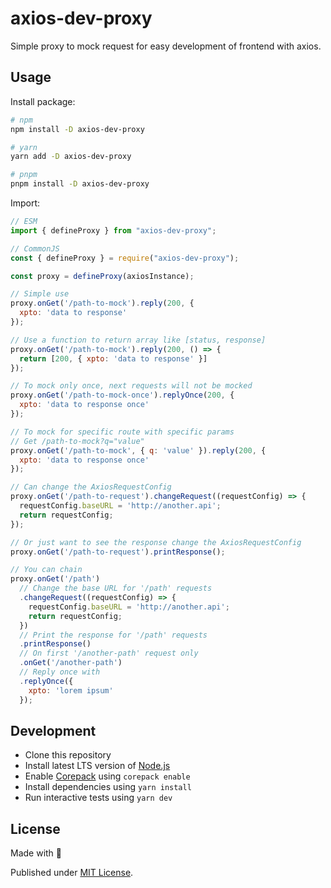 # axios-dev-proxy

Simple proxy to mock request for easy development of frontend with axios.

## Usage

Install package:

```sh
# npm
npm install -D axios-dev-proxy

# yarn
yarn add -D axios-dev-proxy

# pnpm
pnpm install -D axios-dev-proxy
```

Import:

```js
// ESM
import { defineProxy } from "axios-dev-proxy";

// CommonJS
const { defineProxy } = require("axios-dev-proxy");

const proxy = defineProxy(axiosInstance);

// Simple use
proxy.onGet('/path-to-mock').reply(200, {
  xpto: 'data to response'
});

// Use a function to return array like [status, response]
proxy.onGet('/path-to-mock').reply(200, () => {
  return [200, { xpto: 'data to response' }]
});

// To mock only once, next requests will not be mocked
proxy.onGet('/path-to-mock-once').replyOnce(200, {
  xpto: 'data to response once'
});

// To mock for specific route with specific params
// Get /path-to-mock?q="value"
proxy.onGet('/path-to-mock', { q: 'value' }).reply(200, {
  xpto: 'data to response once'
});

// Can change the AxiosRequestConfig
proxy.onGet('/path-to-request').changeRequest((requestConfig) => {
  requestConfig.baseURL = 'http://another.api';
  return requestConfig;
});

// Or just want to see the response change the AxiosRequestConfig
proxy.onGet('/path-to-request').printResponse();

// You can chain
proxy.onGet('/path')
  // Change the base URL for '/path' requests
  .changeRequest((requestConfig) => {
    requestConfig.baseURL = 'http://another.api';
    return requestConfig;
  })
  // Print the response for '/path' requests
  .printResponse()
  // On first '/another-path' request only
  .onGet('/another-path')
  // Reply once with
  .replyOnce({
    xpto: 'lorem ipsum'
  });
```

## Development

- Clone this repository
- Install latest LTS version of [Node.js](https://nodejs.org/en/)
- Enable [Corepack](https://github.com/nodejs/corepack) using `corepack enable`
- Install dependencies using `yarn install`
- Run interactive tests using `yarn dev`

## License

Made with 💛

Published under [MIT License](./LICENSE).

<!-- Badges -->

[npm-version-src]: https://img.shields.io/npm/v/axios-dev-proxy?style=flat&colorA=18181B&colorB=F0DB4F
[npm-version-href]: https://npmjs.com/package/axios-dev-proxy
[npm-downloads-src]: https://img.shields.io/npm/dm/axios-dev-proxy?style=flat&colorA=18181B&colorB=F0DB4F
[npm-downloads-href]: https://npmjs.com/package/axios-dev-proxy
[codecov-src]: https://img.shields.io/codecov/c/gh/unjs/axios-dev-proxy/main?style=flat&colorA=18181B&colorB=F0DB4F
[codecov-href]: https://codecov.io/gh/unjs/axios-dev-proxy
[bundle-src]: https://img.shields.io/bundlephobia/minzip/axios-dev-proxy?style=flat&colorA=18181B&colorB=F0DB4F
[bundle-href]: https://bundlephobia.com/result?p=axios-dev-proxy
[license-src]: https://img.shields.io/github/license/unjs/axios-dev-proxy.svg?style=flat&colorA=18181B&colorB=F0DB4F
[license-href]: https://github.com/unjs/axios-dev-proxy/blob/main/LICENSE
[jsdocs-src]: https://img.shields.io/badge/jsDocs.io-reference-18181B?style=flat&colorA=18181B&colorB=F0DB4F
[jsdocs-href]: https://www.jsdocs.io/package/axios-dev-proxy
